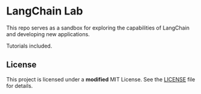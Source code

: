 # LangChain Lab

This repo serves as a sandbox for exploring the capabilities of LangChain and developing new applications.

Tutorials included.

## License

This project is licensed under a **modified** MIT License. See the [LICENSE](LICENSE) file for details.
